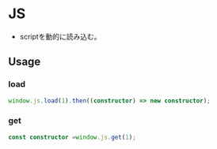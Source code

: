 # JS
- scriptを動的に読み込む。

## Usage

### load
```typescript
window.js.load(1).then((constructor) => new constructor);
```

### get
```typescript
const constructor =window.js.get(1);
```
